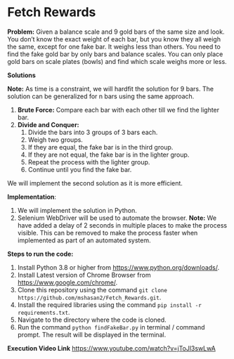 # Fetch Rewards

**Problem:** Given a balance scale and 9 gold bars of the same size and look. You don’t know the exact weight of each bar, but you know they all weigh the same, except for one fake bar. It weighs less than others. You need to find the fake gold bar by only bars and balance scales. You can only place gold bars on scale plates (bowls) and find which scale weighs more or less.

**Solutions**

**Note:** As time is a constraint, we will hardfit the solution for 9 bars. The solution can be generalized for n bars using the same approach.

1. **Brute Force:** Compare each bar with each other till we find the lighter bar.
2. **Divide and Conquer:** 
    1. Divide the bars into 3 groups of 3 bars each. 
    2. Weigh two groups.
    3. If they are equal, the fake bar is in the third group.
    4. If they are not equal, the fake bar is in the lighter group.
    5. Repeat the process with the lighter group. 
    6. Continue until you find the fake bar.

We will implement the second solution as it is more efficient.

**Implementation**: 
1. We will implement the solution in Python.
2. Selenium WebDriver will be used to automate the browser.
**Note:** We have added a delay of 2 seconds in multiple places to make the process visible. This can be removed to make the process faster when implemented as part of an automated system.

**Steps to run the code:**
1. Install Python 3.8 or higher from https://www.python.org/downloads/.
2. Install Latest version of Chrome Browser from https://www.google.com/chrome/.
3. Clone this repository using the command `git clone https://github.com/mshasan2/Fetch_Rewards.git`.
4. Install the required libraries using the command `pip install -r requirements.txt`.
5. Navigate to the directory where the code is cloned.
6. Run the command `python findFakeBar.py` in terminal / command prompt. The result will be displayed in the terminal.

**Execution Video Link** https://www.youtube.com/watch?v=jToJl3swLwA
